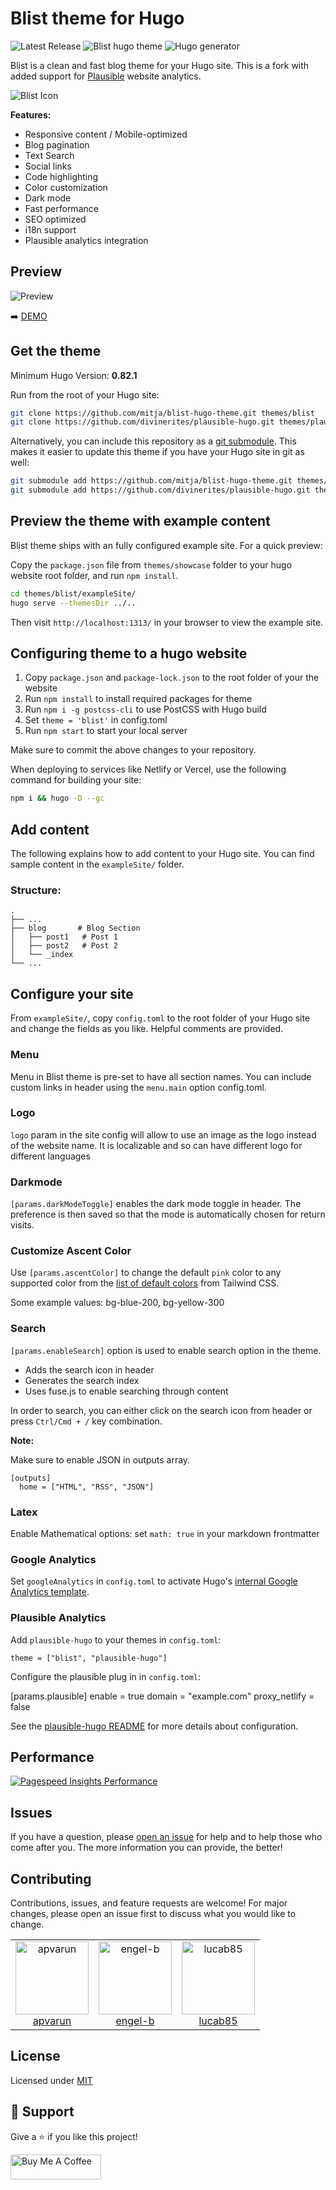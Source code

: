 # Blist theme for Hugo

![Latest Release](https://img.shields.io/github/tag/apvarun/blist-hugo-theme.svg)
![Blist hugo theme](https://img.shields.io/github/license/apvarun/blist-hugo-theme)
![Hugo generator](https://img.shields.io/badge/generator-hugo-brightgreen)

Blist is a clean and fast blog theme for your Hugo site. This is a fork with added support for [Plausible](https://plausible.io/) website analytics.

![Blist Icon](https://github.com/apvarun/blist-hugo-theme/raw/main/images/blist-logo.png)

**Features:**

- Responsive content / Mobile-optimized
- Blog pagination
- Text Search
- Social links
- Code highlighting
- Color customization
- Dark mode
- Fast performance
- SEO optimized
- i18n support
- Plausible analytics integration

## Preview

![Preview](https://github.com/apvarun/blist-hugo-theme/raw/main/images/screenshot.png)

➡️ [DEMO](https://blist.vercel.app/)

## Get the theme

Minimum Hugo Version: **0.82.1**

Run from the root of your Hugo site:

```sh
git clone https://github.com/mitja/blist-hugo-theme.git themes/blist
git clone https://github.com/divinerites/plausible-hugo.git themes/plausible-hugo
```

Alternatively, you can include this repository as a [git submodule](https://git-scm.com/docs/gitsubmodules). This makes it easier to update this theme if you have your Hugo site in git as well:

```sh
git submodule add https://github.com/mitja/blist-hugo-theme.git themes/blist
git submodule add https://github.com/divinerites/plausible-hugo.git themes/plausible-hugo
```

## Preview the theme with example content

Blist theme ships with an fully configured example site. For a quick preview:

Copy the `package.json` file from `themes/showcase` folder to your hugo website root folder, and run `npm install`.

```sh
cd themes/blist/exampleSite/
hugo serve --themesDir ../..
```

Then visit `http://localhost:1313/` in your browser to view the example site.

## Configuring theme to a hugo website

1. Copy `package.json` and `package-lock.json` to the root folder of your the website
2. Run `npm install` to install required packages for theme
3. Run `npm i -g postcss-cli` to use PostCSS with Hugo build
4. Set `theme = 'blist'` in config.toml
5. Run `npm start` to start your local server

Make sure to commit the above changes to your repository.

When deploying to services like Netlify or Vercel, use the following command for building your site:

```sh
npm i && hugo -D --gc
```

## Add content

The following explains how to add content to your Hugo site. You can find sample content in the `exampleSite/` folder.

### Structure:

    .
    ├── ...
    ├── blog       # Blog Section
    │   ├── post1   # Post 1
    │   ├── post2   # Post 2
    │   └── _index
    └── ...

## Configure your site

From `exampleSite/`, copy `config.toml` to the root folder of your Hugo site and change the fields as you like. Helpful comments are provided.

### Menu

Menu in Blist theme is pre-set to have all section names. You can include custom links in header using the `menu.main` option config.toml.

### Logo

`logo` param in the site config will allow to use an image as the logo instead of the website name. It is localizable and so can have different logo for different languages

### Darkmode

`[params.darkModeToggle]` enables the dark mode toggle in header. The preference is then saved so that the mode is automatically chosen for return visits.

### Customize Ascent Color

Use `[params.ascentColor]` to change the default `pink` color to any supported color from the [list of default colors](https://tailwindcss.com/docs/customizing-colors) from Tailwind CSS.

Some example values: bg-blue-200, bg-yellow-300

### Search

`[params.enableSearch]` option is used to enable search option in the theme.

- Adds the search icon in header
- Generates the search index
- Uses fuse.js to enable searching through content

In order to search, you can either click on the search icon from header or press `Ctrl/Cmd + /` key combination.

**Note:**

Make sure to enable JSON in outputs array.

```
[outputs]
  home = ["HTML", "RSS", "JSON"]
```

### Latex

Enable Mathematical options: set `math: true` in your markdown frontmatter

### Google Analytics

Set `googleAnalytics` in `config.toml` to activate Hugo's [internal Google Analytics template](https://gohugo.io/templates/internal/#google-analytics).

### Plausible Analytics

Add `plausible-hugo` to your themes in `config.toml`:

```
theme = ["blist", "plausible-hugo"]
```

Configure the plausible plug in in `config.toml`:

[params.plausible]
  enable = true
  domain = "example.com"
  proxy_netlify = false

See the [plausible-hugo README](https://github.com/divinerites/plausible-hugo#readme) for more details about configuration.

## Performance

[![Pagespeed Insights Performance](https://github.com/apvarun/blist-hugo-theme/raw/main/images/pagespeed-performance.png)](https://developers.google.com/speed/pagespeed/insights/?url=https%3A%2F%2Fblist.vercel.app&tab=mobile)

## Issues

If you have a question, please [open an issue](https://github.com/apvarun/blist-hugo-theme/issues) for help and to help those who come after you. The more information you can provide, the better!

## Contributing

Contributions, issues, and feature requests are welcome! For major changes, please open an issue first to discuss what you would like to change.

<table><tr><td align="center"><a href="https://github.com/apvarun"><img alt="apvarun" src="https://avatars.githubusercontent.com/u/8411309?v=4" width="117" /><br />apvarun</a></td><td align="center"><a href="https://github.com/engel-b"><img alt="engel-b" src="https://avatars.githubusercontent.com/u/5812810?v=4" width="117" /><br />engel-b</a></td><td align="center"><a href="https://github.com/lucab85"><img alt="lucab85" src="https://avatars.githubusercontent.com/u/24267107?v=4" width="117" /><br />lucab85</a></td></tr></table>

## License

Licensed under [MIT](LICENSE)

## 🤝 Support

Give a ⭐️ if you like this project!

<a href="https://www.buymeacoffee.com/apvarun" target="_blank" rel="noopener"><img src="https://cdn.buymeacoffee.com/buttons/v2/default-yellow.png" height="40" width="145" alt="Buy Me A Coffee"></a>
